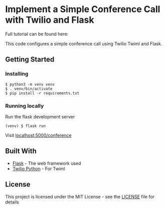 # Implement a Simple Conference Call with Twilio and Flask 

Full tutorial can be found here: 

This code configures a simple conference call using Twilio Twiml
and Flask.

## Getting Started

### Installing

```
$ python3 -m venv venv
$ . venv/bin/activate
$ pip install -r requirements.txt
```

### Running locally

Run the flask development server
```
(venv) $ flask run
```

Visit [localhost:5000/conference](localhost:5000/conference)

## Built With

* [Flask](https://flask.palletsprojects.com/) - The web framework used
* [Twilio Python](https://github.com/twilio/twilio-python) - For Twiml 

## License

This project is licensed under the MIT License - see the [LICENSE](LICENSE) file for details
